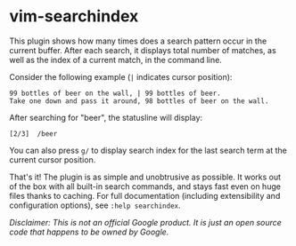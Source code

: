 # vim-searchindex

This plugin shows how many times does a search pattern occur in the current
buffer. After each search, it displays total number of matches, as well as the
index of a current match, in the command line.

Consider the following example (`|` indicates cursor position):

```
99 bottles of beer on the wall, | 99 bottles of beer.
Take one down and pass it around, 98 bottles of beer on the wall.
```

After searching for "beer", the statusline will display:

```
[2/3]  /beer
```

You can also press `g/` to display search index for the last search term at the
current cursor position.

That's it! The plugin is as simple and unobtrusive as possible. It works out of
the box with all built-in search commands, and stays fast even on huge files
thanks to caching. For full documentation (including extensibility and
configuration options), see `:help searchindex`.

*Disclaimer: This is not an official Google product. It is just an open source
code that happens to be owned by Google.*
